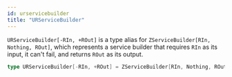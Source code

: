 ```yaml
---
id: urservicebuilder
title: "URServiceBuilder"
---
```


`URServiceBuilder[-RIn, +ROut]` is a type alias for `ZServiceBuilder[RIn, Nothing, ROut]`, which represents a service builder that requires `RIn` as its input, it can't fail, and returns `ROut` as its output.

```scala
type URServiceBuilder[-RIn, +ROut] = ZServiceBuilder[RIn, Nothing, ROut]
```
